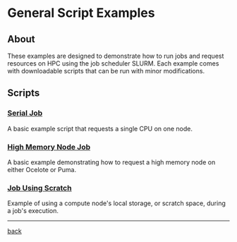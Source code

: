 # General Script Examples

## About
These examples are designed to demonstrate how to run jobs and request resources on HPC using the job scheduler SLURM. Each example comes with downloadable scripts that can be run with minor modifications.

## Scripts
### [Serial Job](Serial-Job-Example)
A basic example script that requests a single CPU on one node.

### [High Memory Node Job](High-Memory-Node)
A basic example demonstrating how to request a high memory node on either Ocelote or Puma.

### [Job Using Scratch](Using-Scratch-Space)
Example of using a compute node's local storage, or scratch space, during a job's execution.


*****
[back](../)
